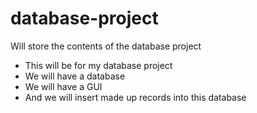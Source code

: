 # database-project
Will store the contents of the database project

<ul>
    <li>This will be for my database project</li>
    <li>We will have a database</li>
    <li>We will have a GUI</li>
    <li>And we will insert made up records into this database</li>
</ul>
